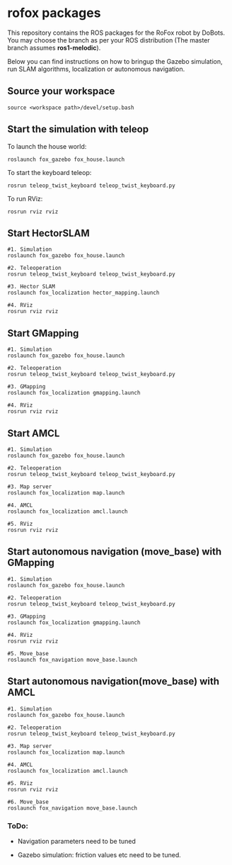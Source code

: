 # rofox packages

This repository contains the ROS packages for the RoFox robot by DoBots.
You may choose the branch as per your ROS distribution (The master branch assumes **ros1-melodic**).

Below you can find instructions on how to bringup the Gazebo simulation, run SLAM algorithms, localization or autonomous navigation.

## Source your workspace
```
source <workspace path>/devel/setup.bash
```

## Start the simulation with teleop

To launch the house world:
```
roslaunch fox_gazebo fox_house.launch
```
To start the keyboard teleop:

```
rosrun teleop_twist_keyboard teleop_twist_keyboard.py
```

To run RViz:
```
rosrun rviz rviz
```

## Start HectorSLAM
```
#1. Simulation
roslaunch fox_gazebo fox_house.launch

#2. Teleoperation
rosrun teleop_twist_keyboard teleop_twist_keyboard.py

#3. Hector SLAM
roslaunch fox_localization hector_mapping.launch

#4. RViz
rosrun rviz rviz
```

## Start GMapping
```
#1. Simulation
roslaunch fox_gazebo fox_house.launch

#2. Teleoperation
rosrun teleop_twist_keyboard teleop_twist_keyboard.py

#3. GMapping
roslaunch fox_localization gmapping.launch

#4. RViz
rosrun rviz rviz
```

## Start AMCL
```
#1. Simulation
roslaunch fox_gazebo fox_house.launch

#2. Teleoperation
rosrun teleop_twist_keyboard teleop_twist_keyboard.py

#3. Map server
roslaunch fox_localization map.launch

#4. AMCL
roslaunch fox_localization amcl.launch

#5. RViz
rosrun rviz rviz
```

## Start autonomous navigation (move_base) with GMapping 
```
#1. Simulation
roslaunch fox_gazebo fox_house.launch

#2. Teleoperation
rosrun teleop_twist_keyboard teleop_twist_keyboard.py

#3. GMapping
roslaunch fox_localization gmapping.launch

#4. RViz
rosrun rviz rviz

#5. Move_base
roslaunch fox_navigation move_base.launch 
```

## Start autonomous navigation(move_base) with AMCL 
```
#1. Simulation
roslaunch fox_gazebo fox_house.launch

#2. Teleoperation
rosrun teleop_twist_keyboard teleop_twist_keyboard.py

#3. Map server
roslaunch fox_localization map.launch

#4. AMCL
roslaunch fox_localization amcl.launch

#5. RViz
rosrun rviz rviz

#6. Move_base
roslaunch fox_navigation move_base.launch 
```

### ToDo:

- Navigation parameters need to be tuned

- Gazebo simulation: friction values etc need to be tuned.